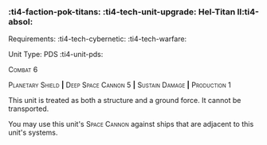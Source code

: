### :ti4-faction-pok-titans: :ti4-tech-unit-upgrade: **Hel-Titan II**:ti4-absol:

Requirements: :ti4-tech-cybernetic: :ti4-tech-warfare:

Unit Type: PDS :ti4-unit-pds:

<span style="font-variant:small-caps;">Combat 6</span>

<span style="font-variant:small-caps;">Planetary Shield</span> __|__ <span style="font-variant:small-caps;">Deep Space Cannon 5</span> __|__ <span style="font-variant:small-caps;">Sustain Damage</span> __|__ <span style="font-variant:small-caps;">Production</span> 1

This unit is treated as both a structure and a ground force.
It cannot be transported.

You may use this unit's <span style="font-variant:small-caps;">Space Cannon</span> against ships that are adjacent to this unit's systems.
